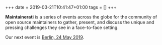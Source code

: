 +++
date = 2019-03-21T10:41:47+01:00
tags = []
+++

**Maintainerati** is a series of events across the globe for the community of open source maintainers to gather, present, and discuss the unique and pressing challenges they see in a face-to-face setting.

Our next event is [Berlin, 24 May 2019](/berlin-2019/).